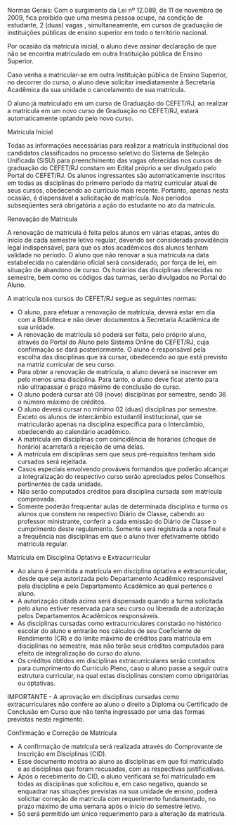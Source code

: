 Normas Gerais:
Com o surgimento da Lei nº 12.089, de 11 de novembro de 2009, fica proibido que uma
mesma pessoa ocupe, na condição de estudante, 2 (duas) vagas , simultaneamente, em cursos
de graduação de instituições públicas de ensino superior em todo o território nacional.

Por ocasião da matrícula inicial, o aluno deve assinar declaração de que não se encontra
matriculado em outra Instituição pública de Ensino Superior.

Caso venha a matricular-se em outra Instituição pública de Ensino Superior, no decorrer do
curso, o aluno deve solicitar imediatamente à Secretaria Acadêmica da sua unidade o cancelamento
de sua matrícula.

O aluno já matriculado em um curso de Graduação do CEFET/RJ, ao realizar a matrícula em
um novo curso de Graduação no CEFET/RJ, estará automaticamente optando pelo novo curso.

Matrícula Inicial

Todas as informações necessárias para realizar a matrícula institucional dos candidatos classificados no processo seletivo do Sistema de Seleção Unificada (SiSU) para preenchimento das vagas oferecidas nos cursos de graduação do CEFET/RJ constam em Edital próprio a ser divulgado pelo Portal do CEFET/RJ.
Os alunos ingressantes são automaticamente inscritos em todas as disciplinas do primeiro período da matriz curricular atual de seus cursos, obedecendo ao currículo mais recente.
Portanto, apenas nesta ocasião, é dispensável a solicitação de matrícula. Nos períodos subseqüentes será obrigatória a ação do estudante no ato da matrícula.

Renovação de Matrícula

A renovação de matrícula é feita pelos alunos em várias etapas, antes do início de cada semestre letivo regular, devendo ser considerada providência legal indispensável, para que os atos acadêmicos dos alunos tenham validade no período. O aluno que não renovar a sua matrícula na data estabelecida no calendário oficial será considerado, por força de lei, em situação de
abandono de curso.
Os horários das disciplinas oferecidas no semestre, bem como os códigos das turmas, serão divulgados no Portal do Aluno.

A matrícula nos cursos do CEFET/RJ segue as seguintes normas:
- O aluno, para efetuar a renovação de matrícula, deverá estar em dia com a Biblioteca e não dever documentos à Secretaria Acadêmica de sua unidade.
- A renovação de matrícula só poderá ser feita, pelo próprio aluno, através do Portal do Aluno pelo Sistema Online do CEFET/RJ, cuja confirmação se dará posteriormente. O aluno é responsável pela escolha das disciplinas que irá cursar, obedecendo ao que está previsto na matriz curricular de seu curso.
- Para obter a renovação de matrícula, o aluno deverá se inscrever em pelo menos uma disciplina. Para tanto, o aluno deve ficar atento para não ultrapassar o prazo máximo de conclusão do curso.
- O aluno poderá cursar até 09 (nove) disciplinas por semestre, sendo 36 o número máximo de créditos.
- O aluno deverá cursar no mínimo 02 (duas) disciplinas por semestre. Exceto os alunos de intercâmbio estudantil institucional, que se matricularão apenas na disciplina específica para o Intercâmbio, obedecendo ao calendário acadêmico.
- A matrícula em disciplinas com coincidência de horários (choque de horário) acarretará a rejeição de uma delas.
- A matrícula em disciplinas sem que seus pré-requisitos tenham sido cursados será rejeitada.
- Casos especiais envolvendo prováveis formandos que poderão alcançar a integralização do respectivo curso serão apreciados pelos Conselhos pertinentes de cada unidade.
- Não serão computados créditos para disciplina cursada sem matrícula comprovada.
- Somente poderão frequentar aulas de determinada disciplina e turma os alunos que constem no respectivo Diário de Classe, cabendo ao professor ministrante, conferir a cada emissão do Diário de Classe o cumprimento deste regulamento. Somente será registrada a nota final e a frequência nas disciplinas em que o aluno tiver efetivamente obtido matrícula regular.

Matrícula em Disciplina Optativa e Extracurricular

- Ao aluno é permitida a matrícula em disciplina optativa e extracurricular, desde que seja autorizada pelo Departamento Acadêmico responsável pela disciplina e pelo Departamento Acadêmico ao qual pertence o aluno.
- A autorização citada acima será dispensada quando a turma solicitada pelo aluno estiver reservada para seu curso ou liberada de autorização pelos Departamentos Acadêmicos responsáveis.
- As disciplinas cursadas como extracurriculares constarão no histórico escolar do aluno e entrarão nos cálculos de seu Coeficiente de Rendimento (CR) e do limite máximo de créditos para matrícula em disciplinas no semestre, mas não terão seus créditos computados para efeito de integralização do curso do aluno.
- Os créditos obtidos em disciplinas extracurriculares serão contados para cumprimento do Currículo Pleno, caso o aluno passe a seguir outra estrutura curricular, na qual estas disciplinas constem como obrigatórias ou optativas.

IMPORTANTE - A aprovação em disciplinas cursadas como extracurriculares não confere ao aluno o direito a Diploma ou Certificado de Conclusão em Curso que não tenha ingressado por uma das formas previstas neste regimento.

Confirmação e Correção de Matrícula

- A confirmação de matrícula será realizada através do Comprovante de Inscrição em Disciplinas (CID). 
- Esse documento mostra ao aluno as disciplinas em que foi matriculado e as disciplinas que foram recusadas, com as respectivas justificativas.
- Após o recebimento do CID, o aluno verificará se foi matriculado em todas as disciplinas que solicitou e, em caso negativo, quando se enquadrar nas situações previstas na sua unidade de ensino, poderá solicitar correção de matrícula com requerimento fundamentado, no prazo máximo de uma semana após o inicio do semestre letivo.
- Só será permitido um único requerimento para a alteração da matrícula.
